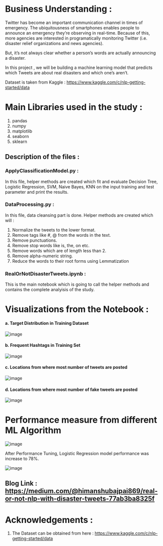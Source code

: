 # Business Understanding :

Twitter has become an important communication channel in times of emergency. The ubiquitousness of smartphones enables people to announce an emergency they’re observing in real-time. Because of this, more agencies are interested in programatically monitoring Twitter (i.e. disaster relief organizations and news agencies).

But, it’s not always clear whether a person’s words are actually announcing a disaster.

In this project , we will be building a machine learning model that predicts which Tweets are about real disasters and which one’s aren’t.

Dataset is taken from Kaggle : https://www.kaggle.com/c/nlp-getting-started/data

# Main Libraries used in the study :

1. pandas
2. numpy
3. matplotlib
4. seaborn
5. sklearn

## Description of the files :

### ApplyClassificationModel.py :
  In this file, helper methods are created which fit and evaluate Decision Tree, Logistic Regression, SVM, Naive Bayes, KNN on the input training and test parameter and print the results.
  
### DataProcessing.py :
  In this file, data cleansing part is done. Helper methods are created which will :
  
  1. Normalize the tweets to the lower format.
  2. Remove tags like #, @ from the words in the text.
  3. Remove punctuations.
  4. Remove stop words like is, the, on etc.
  5. Remove words which are of length less than 2.
  6. Remove alpha-numeric string.
  7. Reduce the words to their root forms using Lemmatization

### RealOrNotDisasterTweets.ipynb :
  This is the main notebook which is going to call the helper methods and contains the complete analyisis of the study.
  
# Visualizations from the Notebook :

#### a. Target Distribution in Training Dataset

![image](https://user-images.githubusercontent.com/52653296/81777066-b579e700-950d-11ea-9891-b95fb2bd9b96.png)

#### b. Frequent Hashtags in Training Set

![image](https://user-images.githubusercontent.com/52653296/81777117-ce829800-950d-11ea-9178-2f78a46981d3.png)

#### c. Locations from where most number of tweets are posted

![image](https://user-images.githubusercontent.com/52653296/81777150-e1956800-950d-11ea-8b8f-58c37a4063da.png)

#### d. Locations from where most number of fake tweets are posted

![image](https://user-images.githubusercontent.com/52653296/81777189-efe38400-950d-11ea-98e4-bfa68e7eac45.png)

# Performance measure from different ML Algorithm 

![image](https://user-images.githubusercontent.com/52653296/81777312-2de0a800-950e-11ea-9818-3ce3b0b78f27.png)

After Performance Tuning, Logistic Regression model performance was increase to 78%.

![image](https://user-images.githubusercontent.com/52653296/81777340-3e911e00-950e-11ea-899b-921f5f75fd30.png)


## Blog Link : https://medium.com/@himanshubajpai869/real-or-not-nlp-with-disaster-tweets-77ab3ba8325f

# Acknowledgements :

1. The Dataset can be obtained from here : https://www.kaggle.com/c/nlp-getting-started/data
